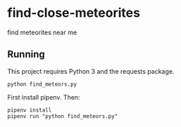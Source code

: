 # find-close-meteorites
find meteorites near me


## Running

This project requires Python 3 and the requests package.

`python find_meteors.py`

First install pipenv. Then:

```
pipenv install
pipenv run "python find_meteors.py"

```
